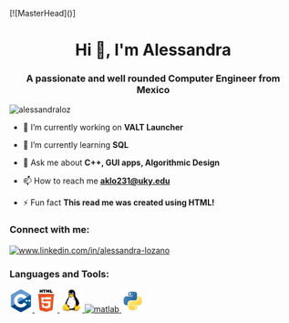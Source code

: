 [![MasterHead](<script src="//embed.bannerboo.com/bdf3ec0aa084a" async></script>)]
<h1 align="center">Hi 👋, I'm Alessandra</h1>
<h3 align="center">A passionate and well rounded Computer Engineer from Mexico</h3>

<p align="left"> <img src="https://komarev.com/ghpvc/?username=alessandraloz&label=Profile%20views&color=0e75b6&style=flat" alt="alessandraloz" /> </p>

- 🔭 I’m currently working on **VALT Launcher**

- 🌱 I’m currently learning **SQL**

- 💬 Ask me about **C++, GUI apps, Algorithmic Design**

- 📫 How to reach me **aklo231@uky.edu**

- ⚡ Fun fact **This read me was created using HTML!**

<h3 align="left">Connect with me:</h3>
<p align="left">
<a href="https://linkedin.com/in/www.linkedin.com/in/alessandra-lozano" target="blank"><img align="center" src="https://raw.githubusercontent.com/rahuldkjain/github-profile-readme-generator/master/src/images/icons/Social/linked-in-alt.svg" alt="www.linkedin.com/in/alessandra-lozano" height="30" width="40" /></a>
</p>

<h3 align="left">Languages and Tools:</h3>
<p align="left"> <a href="https://www.w3schools.com/cpp/" target="_blank" rel="noreferrer"> <img src="https://raw.githubusercontent.com/devicons/devicon/master/icons/cplusplus/cplusplus-original.svg" alt="cplusplus" width="40" height="40"/> </a> <a href="https://www.w3.org/html/" target="_blank" rel="noreferrer"> <img src="https://raw.githubusercontent.com/devicons/devicon/master/icons/html5/html5-original-wordmark.svg" alt="html5" width="40" height="40"/> </a> <a href="https://www.linux.org/" target="_blank" rel="noreferrer"> <img src="https://raw.githubusercontent.com/devicons/devicon/master/icons/linux/linux-original.svg" alt="linux" width="40" height="40"/> </a> <a href="https://www.mathworks.com/" target="_blank" rel="noreferrer"> <img src="https://upload.wikimedia.org/wikipedia/commons/2/21/Matlab_Logo.png" alt="matlab" width="40" height="40"/> </a> <a href="https://www.python.org" target="_blank" rel="noreferrer"> <img src="https://raw.githubusercontent.com/devicons/devicon/master/icons/python/python-original.svg" alt="python" width="40" height="40"/> </a> </p>
